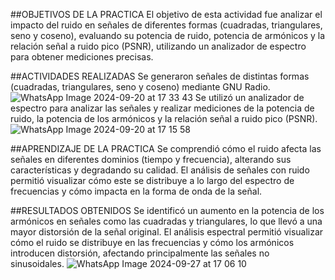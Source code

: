 ##OBJETIVOS DE LA PRACTICA 
El objetivo de esta actividad fue analizar el impacto del ruido en señales de diferentes formas (cuadradas, triangulares, seno y coseno), evaluando su potencia de ruido, potencia de armónicos y la relación señal a ruido pico (PSNR), utilizando un analizador de espectro para obtener mediciones precisas.

##ACTIVIDADES REALIZADAS 
Se generaron señales de distintas formas (cuadradas, triangulares, seno y coseno) mediante GNU Radio.
![WhatsApp Image 2024-09-20 at 17 33 43](https://github.com/user-attachments/assets/bef854f2-0a97-455a-a0a9-7f93dd92369c)
Se utilizó un analizador de espectro para analizar las señales y realizar mediciones de la potencia de ruido, la potencia de los armónicos y la relación señal a ruido pico (PSNR).
![WhatsApp Image 2024-09-20 at 17 15 58](https://github.com/user-attachments/assets/4018ce05-c1ce-408b-8509-782df33af535)

##APRENDIZAJE DE LA PRACTICA 
Se comprendió cómo el ruido afecta las señales en diferentes dominios (tiempo y frecuencia), alterando sus características y degradando su calidad.
El análisis de señales con ruido permitió visualizar cómo este se distribuye a lo largo del espectro de frecuencias y cómo impacta en la forma de onda de la señal.

##RESULTADOS OBTENIDOS 
Se identificó un aumento en la potencia de los armónicos en señales como las cuadradas y triangulares, lo que llevó a una mayor distorsión de la señal original.
El análisis espectral permitió visualizar cómo el ruido se distribuye en las frecuencias y cómo los armónicos introducen distorsión, afectando principalmente las señales no sinusoidales.
![WhatsApp Image 2024-09-27 at 17 06 10](https://github.com/user-attachments/assets/9f73d148-1a89-4973-aa0d-0a575f3cb3d1)
